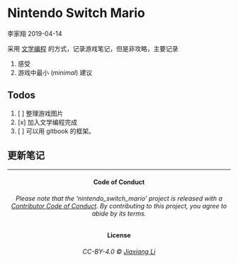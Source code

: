 Nintendo Switch Mario
================
李家翔
2019-04-14

<!-- README.md is generated from README.Rmd. Please edit that file -->

采用 [文学编程](https://jiaxiangbu.github.io/learn_rmd/literate-prog.html)
的方式，记录游戏笔记，但是非攻略，主要记录

1.  感受
2.  游戏中最小 (*minimal*) 建议

## Todos

1.  \[ \] 整理游戏图片
2.  \[x\] 加入文学编程完成
3.  \[ \] 可以用 gitbook 的框架。

## 更新笔记

-----

<h4 align="center">

**Code of Conduct**

</h4>

<h6 align="center">

Please note that the ‘nintendo\_switch\_mario’ project is released with
a [Contributor Code of Conduct](CODE_OF_CONDUCT.md). By contributing to
this project, you agree to abide by its terms.

</h6>

<h4 align="center">

**License**

</h4>

<h6 align="center">

CC-BY-4.0 © [Jiaxiang Li](LICENSE.md)

</h6>
